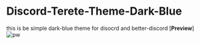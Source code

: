 # Discord-Terete-Theme-Dark-Blue
this is be simple dark-blue theme for disocrd and better-discord
[**Preview**]
![pw](https://cdn.discordapp.com/attachments/576413804888457236/753261607303381103/unknown.png)
